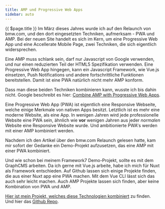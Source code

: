 ```yaml
---
title: AMP und Progressive Web Apps
sidebar: auto
---
```

{{ $page.title }}
Im März dieses Jahres wurde ich auf den Relaunch von bmw.com, und den dort eingesetzten Techniken, aufmerksam - PWA und AMP. Bei der neuen Site handelt es sich im Kern, um eine Progressive Web App und eine Accellerate Mobile Page, zwei Techniken, die sich eigentlich widersprechen.

Eine AMP muss schlank sein, darf nur Javascript von Google verwenden, und nur einen reduzierten Teil der HTML5 Spezifikation verwenden. Eine Progressive Web App hingegen, kann ein Javascript Framework, wie Vue.js einsetzen, Push Notifications und andere fortschrittliche Funktionen bereitstellen. Damit ist eine PWA natürlich nicht mehr AMP konform.

Dass man diese beiden Techniken kombinieren kann, wusste ich bis dahin nicht. Google beschreibt es hier: [Combine AMP with Progressive Web Apps](https://www.ampproject.org/docs/integration/pwa-amp).

Eine Progressive Web App (PWA) ist eigentlich eine Responsive Webseite, welche einige Merkmale von nativen Apps besitzt. Letztlich ist es mehr eine moderne Website, als eine App. In wenigen Jahren wird jede professionelle Website eine PWA sein, ähnlich wie **vor** wenigen Jahren aus jeder *normalen* Website eine Responsive Website wurde. Und ambitionierte PWA's werden mit einer AMP kombiniert werden.

Nachdem ich den Artikel über den bmw.com Relaunch gelesen hatte, kam mir sofort der Gedanke ein Demo-Projekt aufzusetzen, das eine AMP mit einer PWA kombiniert.

Und wie schon bei meinem Framework7 Demo-Projekt, sollte es mit dem GraphCMS arbeiten. Da ich gerne mit Vue.js arbeite, habe ich mich für Nuxt als Framework entschieden. Auf Github lassen sich einige Projekte finden, die aus einer Nuxt app eine PWA machen. Mit dem Vue CLI lässt sich das auch sehr leicht machen. Auch AMP Projekte lassen sich finden, aber keine Kombination von PWA und AMP.

[Hier ist mein Projekt, welches diese Technologien kombiniert](https://nuxt-amp.netlify.com) zu finden.  
Und hier das [Github Repo](https://github.com/capriosa/nuxt-amp).
